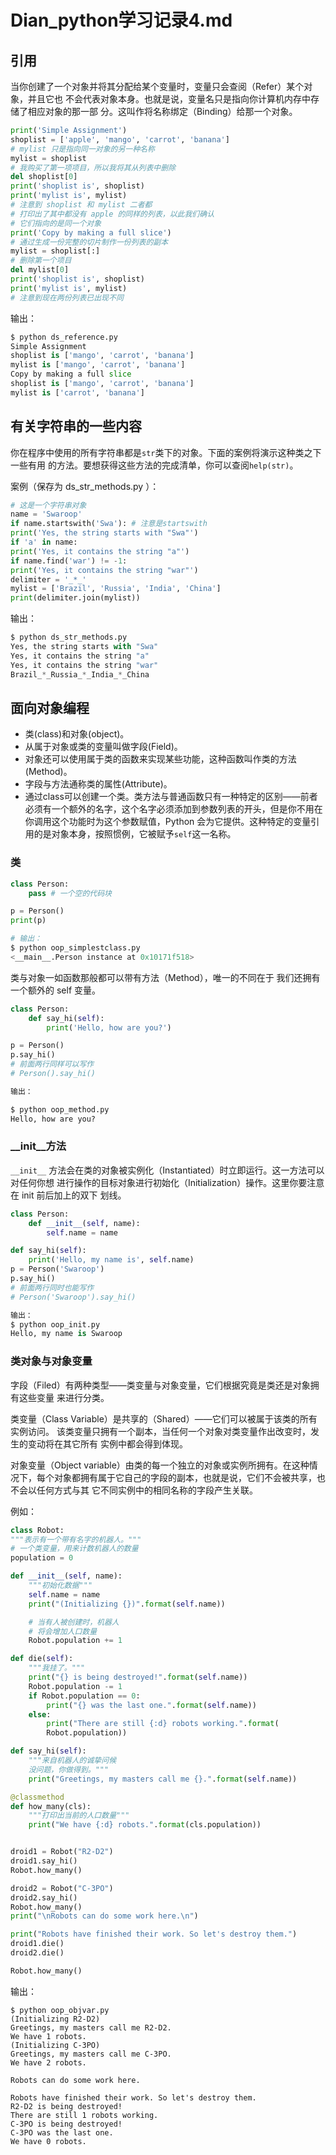 # Dian_python学习记录4.md

## 引用

当你创建了一个对象并将其分配给某个变量时，变量只会查阅（Refer）某个对象，并且它也
不会代表对象本身。也就是说，变量名只是指向你计算机内存中存储了相应对象的那一部
分。这叫作将名称绑定（Binding）给那一个对象。

```py
print('Simple Assignment')
shoplist = ['apple', 'mango', 'carrot', 'banana']
# mylist 只是指向同一对象的另一种名称
mylist = shoplist
# 我购买了第一项项目，所以我将其从列表中删除
del shoplist[0]
print('shoplist is', shoplist)
print('mylist is', mylist)
# 注意到 shoplist 和 mylist 二者都
# 打印出了其中都没有 apple 的同样的列表，以此我们确认
# 它们指向的是同一个对象
print('Copy by making a full slice')
# 通过生成一份完整的切片制作一份列表的副本
mylist = shoplist[:]
# 删除第一个项目
del mylist[0]
print('shoplist is', shoplist)
print('mylist is', mylist)
# 注意到现在两份列表已出现不同
```

输出：

```py
$ python ds_reference.py
Simple Assignment
shoplist is ['mango', 'carrot', 'banana']
mylist is ['mango', 'carrot', 'banana']
Copy by making a full slice
shoplist is ['mango', 'carrot', 'banana']
mylist is ['carrot', 'banana']
```

## 有关字符串的一些内容

你在程序中使用的所有字符串都是`str`类下的对象。下面的案例将演示这种类之下一些有用
的方法。要想获得这些方法的完成清单，你可以查阅`help(str)`。


案例（保存为  ds_str_methods.py  ）：

```py
# 这是一个字符串对象
name = 'Swaroop'
if name.startswith('Swa'): # 注意是startswith
print('Yes, the string starts with "Swa"')
if 'a' in name:
print('Yes, it contains the string "a"')
if name.find('war') != -1:
print('Yes, it contains the string "war"')
delimiter = '_*_'
mylist = ['Brazil', 'Russia', 'India', 'China']
print(delimiter.join(mylist))
```

输出：

```py
$ python ds_str_methods.py
Yes, the string starts with "Swa"
Yes, it contains the string "a"
Yes, it contains the string "war"
Brazil_*_Russia_*_India_*_China
```

## 面向对象编程

* 类(class)和对象(object)。
* 从属于对象或类的变量叫做字段(Field)。
* 对象还可以使用属于类的函数来实现某些功能，这种函数叫作类的方法(Method)。
* 字段与方法通称类的属性(Attribute)。
* 通过class可以创建一个类。类方法与普通函数只有一种特定的区别——前者必须有一个额外的名字，这个名字必须添加到参数列表的开头，但是你不用在你调用这个功能时为这个参数赋值，Python 会为它提供。这种特定的变量引用的是对象本身，按照惯例，它被赋予`self`这一名称。

### 类

```py
class Person:
    pass # 一个空的代码块

p = Person()
print(p)

# 输出：
$ python oop_simplestclass.py
<__main__.Person instance at 0x10171f518>
```

类与对象一如函数那般都可以带有方法（Method），唯一的不同在于
我们还拥有一个额外的  self  变量。

```py
class Person:
    def say_hi(self):
        print('Hello, how are you?')

p = Person()
p.say_hi()
# 前面两行同样可以写作
# Person().say_hi()

输出：

$ python oop_method.py
Hello, how are you?
```

### __init__方法

`__init__` 方法会在类的对象被实例化（Instantiated）时立即运行。这一方法可以对任何你想
进行操作的目标对象进行初始化（Initialization）操作。这里你要注意在 init 前后加上的双下
划线。

```py
class Person:
    def __init__(self, name):
        self.name = name

def say_hi(self):
    print('Hello, my name is', self.name)
p = Person('Swaroop')
p.say_hi()
# 前面两行同时也能写作
# Person('Swaroop').say_hi()

输出：
$ python oop_init.py
Hello, my name is Swaroop
```

###  类对象与对象变量

字段（Filed）有两种类型——类变量与对象变量，它们根据究竟是类还是对象拥有这些变量
来进行分类。

类变量（Class Variable）是共享的（Shared）——它们可以被属于该类的所有实例访问。
该类变量只拥有一个副本，当任何一个对象对类变量作出改变时，发生的变动将在其它所有
实例中都会得到体现。

对象变量（Object variable）由类的每一个独立的对象或实例所拥有。在这种情况下，每个对象都拥有属于它自己的字段的副本，也就是说，它们不会被共享，也不会以任何方式与其
它不同实例中的相同名称的字段产生关联。

例如：

```py
class Robot:
"""表示有一个带有名字的机器人。"""
# 一个类变量，用来计数机器人的数量
population = 0

def __init__(self, name):
    """初始化数据"""
    self.name = name
    print("(Initializing {})".format(self.name))

    # 当有人被创建时，机器人
    # 将会增加人口数量
    Robot.population += 1

def die(self):
    """我挂了。"""
    print("{} is being destroyed!".format(self.name))
    Robot.population -= 1
    if Robot.population == 0:
        print("{} was the last one.".format(self.name))
    else:
        print("There are still {:d} robots working.".format(
        Robot.population))

def say_hi(self):
    """来自机器人的诚挚问候
    没问题，你做得到。"""
    print("Greetings, my masters call me {}.".format(self.name))

@classmethod
def how_many(cls):
    """打印出当前的人口数量"""
    print("We have {:d} robots.".format(cls.population))


droid1 = Robot("R2-D2")
droid1.say_hi()
Robot.how_many()

droid2 = Robot("C-3PO")
droid2.say_hi()
Robot.how_many()
print("\nRobots can do some work here.\n")

print("Robots have finished their work. So let's destroy them.")
droid1.die()
droid2.die()

Robot.how_many()
```

输出：

```
$ python oop_objvar.py
(Initializing R2-D2)
Greetings, my masters call me R2-D2.
We have 1 robots.
(Initializing C-3PO)
Greetings, my masters call me C-3PO.
We have 2 robots.

Robots can do some work here.

Robots have finished their work. So let's destroy them.
R2-D2 is being destroyed!
There are still 1 robots working.
C-3PO is being destroyed!
C-3PO was the last one.
We have 0 robots.
```